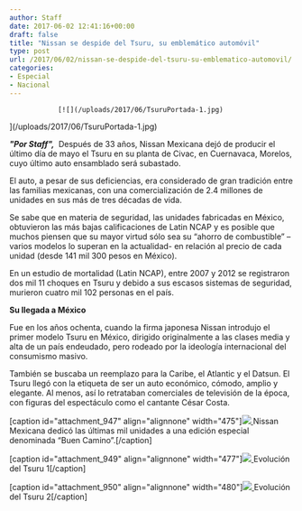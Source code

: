 ```yaml
---
author: Staff
date: 2017-06-02 12:41:16+00:00
draft: false
title: "Nissan se despide del Tsuru, su emblemático automóvil"
type: post
url: /2017/06/02/nissan-se-despide-del-tsuru-su-emblematico-automovil/
categories:
- Especial
- Nacional
---
```



				[![](/uploads/2017/06/TsuruPortada-1.jpg)
](/uploads/2017/06/TsuruPortada-1.jpg)

_**"Por Staff",**_  Después de 33 años, Nissan Mexicana dejó de producir el último día de mayo el Tsuru en su planta de Civac, en Cuernavaca, Morelos, cuyo último auto ensamblado será subastado.

El auto, a pesar de sus deficiencias, era considerado de gran tradición entre las familias mexicanas, con una comercialización de 2.4 millones de unidades en sus más de tres décadas de vida.

Se sabe que en materia de seguridad, las unidades fabricadas en México, obtuvieron las más bajas calificaciones de Latin NCAP y es posible que muchos piensen que su mayor virtud sólo sea su “ahorro de combustible” –varios modelos lo superan en la actualidad- en relación al precio de cada unidad (desde 141 mil 300 pesos en México).

En un estudio de mortalidad (Latin NCAP), entre 2007 y 2012 se registraron dos mil 11 choques en Tsuru y debido a sus escasos sistemas de seguridad, murieron cuatro mil 102 personas en el país.

**Su llegada a México**

Fue en los años ochenta, cuando la firma japonesa Nissan introdujo el primer modelo Tsuru en México, dirigido originalmente a las clases media y alta de un país endeudado, pero rodeado por la ideología internacional del consumismo masivo.

También se buscaba un reemplazo para la Caribe, el Atlantic y el Datsun. El Tsuru llegó con la etiqueta de ser un auto económico, cómodo, amplio y elegante. Al menos, así lo retrataban comerciales de televisión de la época, con figuras del espectáculo como el cantante César Costa.

[caption id="attachment_947" align="alignnone" width="475"][![](/uploads/2017/06/TsuruEdicioEspecial.jpg)
](/uploads/2017/06/TsuruEdicioEspecial.jpg) Nissan Mexicana dedicó las últimas mil unidades a una edición especial denominada “Buen Camino”.[/caption]

[caption id="attachment_949" align="alignnone" width="477"][![](/uploads/2017/06/Evolución-del-Tsuru-1-678x381.jpeg)
](/uploads/2017/06/Evolución-del-Tsuru-1.jpeg) Evolución del Tsuru 1[/caption]

[caption id="attachment_950" align="alignnone" width="480"][![](/uploads/2017/06/Evolución-del-Tsuru-2-678x381.jpeg)
](/uploads/2017/06/Evolución-del-Tsuru-2.jpeg) Evolución del Tsuru 2[/caption]

		
